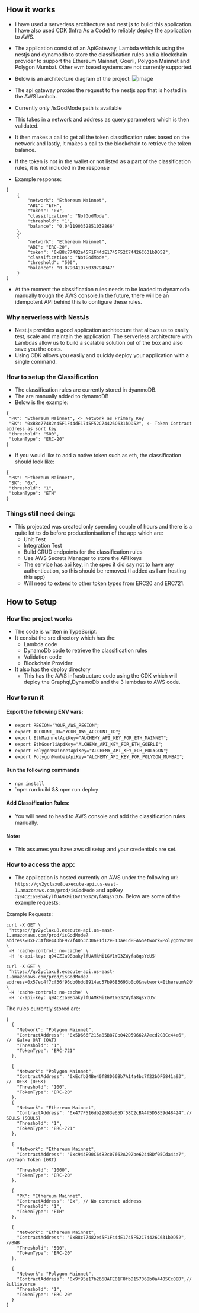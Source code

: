 ## How it works
- I have used a serverless architecture and nest js to build this application. I have also used CDK (Infra As a Code) to reliably deploy the application to AWS.
- The application consist of an ApiGateway, Lambda which is using the nestjs and dynamodb to store the classification rules and a blockchain provider to support the Ethereum Mainnet, Goerli, Polygon Mainnet and Polygon Mumbai. Other evm based systems are not currently supported.
- Below is an architecture diagram of the project:
![image](./architecture.jpeg)

- The api gateway proxies the request to the nestjs app that is hosted in the AWS lambda.
- Currently only /isGodMode path is available
- This takes in a network and address as query parameters which is then validated.
- It then makes a call to get all the token classification rules based on the network and lastly, it makes a call to the blockchain to retrieve the token balance.
- If the token is not in the wallet or not listed as a part of the classification rules, it is not included in the response 
- Example response:
```
[
    {
        "network": "Ethereum Mainnet",
        "ABI": "ETH",
        "token": "0x",
        "classification": "NotGodMode",
        "threshold": "1",
        "balance": "0.041190352851039866"
    },
    {
        "network": "Ethereum Mainnet",
        "ABI": "ERC-20",
        "token": "0xB8c77482e45F1F44dE1745F52C74426C631bDD52",
        "classification": "NotGodMode",
        "threshold": "500",
        "balance": "0.079041975039794047"
    }
]
```

- At the moment the classification rules needs to be loaded to dynamodb manually trough the AWS console.In the future, there will be an idempotent API behind this to configure these rules.

### Why serverless with NestJs
- Nest.js provides a good application architecture that allows us to easily test, scale and maintain the application. The serverless architecture with Lambdas allow us to build a scalable solution out of the box and also save you the costs. 
- Using CDK allows you easily and quickly deploy your application with a single command.

### How to setup the Classification
- The classification rules are currently stored in dyanmoDB.
- The are manually added to dynamoDB
- Below is the example:
```
{
 "PK": "Ethereum Mainnet", <- Network as Primary Key
 "SK": "0xB8c77482e45F1F44dE1745F52C74426C631bDD52", <- Token Contract address as sort key
 "threshold": "500",
 "tokenType": "ERC-20"
}
```
- If you would like to add a native token such as eth, the classification should look like:
```
{
 "PK": "Ethereum Mainnet",
 "SK": "0x",
 "threshold": "1",
 "tokenType": "ETH"
}

```

### Things still need doing:
- This projected was created only spending couple of hours and there is a quite lot to do before productionisation of the app which are:
  - Unit Test
  - Integration Test
  - Build CRUD endpoints for the classification rules
  - Use AWS Secrets Manager to store the API keys
  - The service has api key, in the spec it did say not to have any authentication, so this should be removed.(I added as I am hosting this app)
  - Will need to extend to other token types from ERC20 and ERC721.


## How to Setup

### How the project works

- The code is written in TypeScript.
- It consist the src directory which has the:
  - Lambda code
  - DynamoDb code to retrieve the classification rules
  - Validation code
  - Blockchain Provider
- It also has the deploy directory
  - This has the AWS infrastructure code using the CDK which will deploy the Graphql,DynamoDb and the 3 lambdas to AWS code.

### How to run it

#### Export the following ENV vars:

- `export REGION="YOUR_AWS_REGION"`;
- `export ACCOUNT_ID="YOUR_AWS_ACCOUNT_ID"`;
- `export EthMainnetApiKey="ALCHEMY_API_KEY_FOR_ETH_MAINNET"`;
- `export EthGoerliApiKey="ALCHEMY_API_KEY_FOR_ETH_GOERLI"`;
- `export PolygonMainnetApiKey="ALCHEMY_API_KEY_FOR_POLYGON"`;
- `export PolygonMumbaiApiKey="ALCHEMY_API_KEY_FOR_POLYGON_MUMBAI"`;

#### Run the following commands

- `npm install`
- `npm run build && npm run deploy
#### Add Classification Rules:
- You will need to head to AWS console and add the classification rules manually.

#### Note:
- This assumes you have aws cli setup and your credentials are set.

### How to access the app:
- The application is hosted currently on AWS under the following url: `https://gv2yclaxu8.execute-api.us-east-1.amazonaws.com/prod/isGodMode` and apiKey :`q94CZIa9BbakylfUAMkMi1GV1YG3ZWyfa8qsYcU5`. Below are some of the example requests:

Example Requests:
```
curl -X GET \
 'https://gv2yclaxu8.execute-api.us-east-1.amazonaws.com/prod/isGodMode?address=0xE73Af8e443bE927f4D53c306F1d12eE13ae1dBFA&network=Polygon%20Mainnet' \
 -H 'cache-control: no-cache' \
 -H 'x-api-key: q94CZIa9BbakylfUAMkMi1GV1YG3ZWyfa8qsYcU5'
```
```
curl -X GET \
 'https://gv2yclaxu8.execute-api.us-east-1.amazonaws.com/prod/isGodMode?address=0x57ec4f7cf36f96cb0bdd8914ac57b9683693b0c0&network=Ethereum%20Mainnet' \
 -H 'cache-control: no-cache' \
 -H 'x-api-key: q94CZIa9BbakylfUAMkMi1GV1YG3ZWyfa8qsYcU5'
```

The rules currently stored are:
```
[
  {
    "Network": "Polygon Mainnet",
    "ContractAddress": "0x5D666F215a85B87Cb042D59662A7ecd2C8Cc44e6", //  Galxe OAT (OAT)
    "Threshold": "1",
    "TokenType": "ERC-721"
  },

  {
    "Network": "Polygon Mainnet",
    "ContractAddress": "0xEcfb24Be40f88D66Bb7A14a4bc7f22bDF6841a93", //  DESK (DESK)
    "Threshold": "100",
    "TokenType": "ERC-20"
  },
  {
    "Network": "Ethereum Mainnet",
    "ContractAddress": "0x477F516db22683e65Df58C2cBA4f5D5859d48424",// SOULS (SOULS)
    "Threshold": "1",
    "TokenType": "ERC-721"
  },

  {
    "Network": "Ethereum Mainnet",
    "ContractAddress": "0xc944E90C64B2c07662A292be6244BDf05Cda44a7", //Graph Token (GRT)

    "Threshold": "1000",
    "TokenType": "ERC-20"
  },

  {
    "PK": "Ethereum Mainnet",
    "ContractAddress": "0x", // No contract address
    "Threshold": "1",
    "TokenType": "ETH"
  },

  {
    "Network": "Ethereum Mainnet",
    "ContractAddress": "0xB8c77482e45F1F44dE1745F52C74426C631bDD52", //BNB
    "Threshold": "500",
    "TokenType": "ERC-20"
  },

  {
    "Network": "Polygon Mainnet",
    "ContractAddress": "0x9f95e17b2668AFE01F8fbD157068b0a4405Cc08D",// Bullieverse
    "Threshold": "1", 
    "TokenType": "ERC-20"
  }
]

```